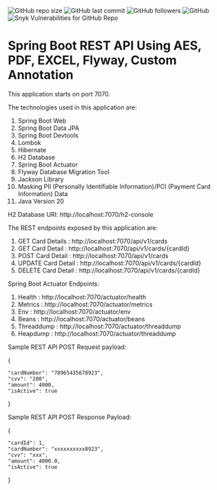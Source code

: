  ![GitHub repo size](https://img.shields.io/github/repo-size/s14145/SpringBoot_RESTAPI_AES_PDF_EXCEL_Flyway_Annot)
 ![GitHub last commit](https://img.shields.io/github/last-commit/s14145/SpringBoot_RESTAPI_AES_PDF_EXCEL_Flyway_Annot)
 ![GitHub followers](https://img.shields.io/github/followers/s14145?style=social)
 ![GitHub](https://img.shields.io/github/license/s14145/SpringBoot_RESTAPI_AES_PDF_EXCEL_Flyway_Annot)
 ![Snyk Vulnerabilities for GitHub Repo](https://img.shields.io/snyk/vulnerabilities/github/s14145/SpringBoot_RESTAPI_AES_PDF_EXCEL_Flyway_Annot)

# Spring Boot REST API Using AES, PDF, EXCEL, Flyway, Custom Annotation

This application starts on port 7070.

The technologies used in this application are:

1. Spring Boot Web
2. Spring Boot Data JPA
3. Spring Boot Devtools
4. Lombok
5. Hibernate
6. H2 Database
7. Spring Boot Actuator
8. Flyway Database Migration Tool
9. Jackson Library
10. Masking PII (Personally Identifiable Information)/PCI (Payment Card Information) Data
11. Java Version 20

H2 Database URI: http://localhost:7070/h2-console

The REST endpoints exposed by this application are:

1. GET Card Details : http://localhost:7070/api/v1/cards
2. GET Card Detail : http://localhost:7070/api/v1/cards/{cardId}
3. POST Card Detail : http://localhost:7070/api/v1/cards
4. UPDATE Card Detail : http://localhost:7070/api/v1/cards/{cardId}
5. DELETE Card Detail : http://localhost:7070/api/v1/cards/{cardId}

Spring Boot Actuator Endpoints:

1. Health : http://localhost:7070/actuator/health
2. Metrics : http://localhost:7070/actuator/metrics
3. Env : http://localhost:7070/actuator/env
4. Beans : http://localhost:7070/actuator/beans
5. Threaddump : http://localhost:7070/actuator/threaddump
6. Heapdump : http://localhost:7070/actuator/threaddump

Sample REST API POST Request payload:

{

    "cardNumber": "78965435678923",
    "cvv": "200",
    "amount": 4000,
    "isActive": true
    
}

Sample REST API POST Response Payload:

{

    "cardId": 1,
    "cardNumber": "xxxxxxxxxx8923",
    "cvv": "xxx",
    "amount": 4000.0,
    "isActive": true
    
}
